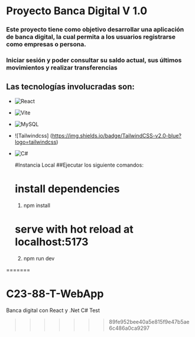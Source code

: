 
# Proyecto Banca Digital V 1.0

### Este proyecto tiene como objetivo desarrollar una aplicación de banca digital, la cual permita a los usuarios registrarse como empresas o persona.
### Iniciar sesión y poder consultar su saldo actual, sus últimos movimientos y realizar transferencias

## Las tecnologías involucradas son:
-   ![React](https://img.shields.io/badge/React-20232A?style=flat&logo=react&logoColor=61DAFB)

- ![Vite](https://img.shields.io/badge/Vite-646CFF?style=flat&logo=vite&logoColor=white)
- ![MySQL](https://img.shields.io/badge/MySQL-4479A1?style=flat&logo=mysql&logoColor=white)
- ![Tailwindcss] (https://img.shields.io/badge/TailwindCSS-v2.0-blue?logo=tailwindcss)
- ![C#](https://img.shields.io/badge/C%23-v8.0-blue?logo=csharp)

  #Instancia Local
  ##Ejecutar los siguiente comandos:
   # install dependencies
   1. npm install
   # serve with hot reload at localhost:5173
   2. npm run dev




=======
# C23-88-T-WebApp
Banca digital con React y .Net C#
Test
>>>>>>> 89fe952bee40a5e815f9e47b5ae6c486a0ca9297
